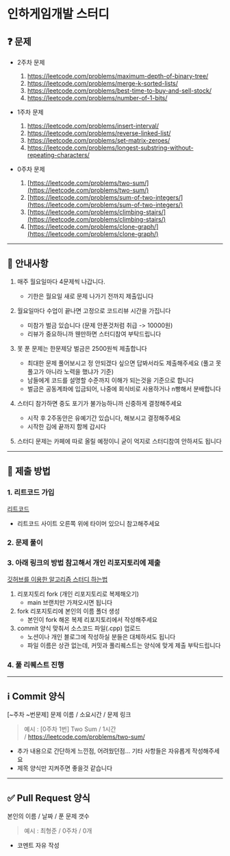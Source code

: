 # 인하게임개발 스터디

## ❓ 문제
- 2주차 문제
    1. https://leetcode.com/problems/maximum-depth-of-binary-tree/
    2. https://leetcode.com/problems/merge-k-sorted-lists/
    3. https://leetcode.com/problems/best-time-to-buy-and-sell-stock/
    4. https://leetcode.com/problems/number-of-1-bits/

- 1주차 문제
    1. https://leetcode.com/problems/insert-interval/
    2. https://leetcode.com/problems/reverse-linked-list/
    3. https://leetcode.com/problems/set-matrix-zeroes/
    4. https://leetcode.com/problems/longest-substring-without-repeating-characters/

- 0주차 문제
    1. [https://leetcode.com/problems/two-sum/](https://leetcode.com/problems/two-sum/)
    2. [https://leetcode.com/problems/sum-of-two-integers/](https://leetcode.com/problems/sum-of-two-integers/)
    3. [https://leetcode.com/problems/climbing-stairs/](https://leetcode.com/problems/climbing-stairs/)
    4. [https://leetcode.com/problems/clone-graph/](https://leetcode.com/problems/clone-graph/)

---

## 🔔 안내사항

1. 매주 월요일마다 4문제씩 나갑니다. 
    - 기한은 월요일 새로 문제 나가기 전까지 제출입니다
      
2. 월요일마다 수업이 끝나면 고정으로 코드리뷰 시간을 가집니다
    - 미참가 벌금 있습니다 (문제 안푼것처럼 취급 -> 10000원)
    - 리뷰가 중요하니까 웬만하면 스터디참여 부탁드립니다
      
3. 못 푼 문제는 한문제당 벌금은 2500원씩 제출합니다
    - 최대한 문제 풀어보시고 정 안되겠다 싶으면 답봐서라도 제출해주세요 (풀고 못풀고가 아니라 노력을 했냐가 기준)
    - 남들에게 코드를 설명할 수준까지 이해가 되는것을 기준으로 합니다
    - 벌금은 공동계좌에 입금되어, 나중에 회식비로 사용하거나 n빵해서 분배합니다
      
4. 스터디 참가하면 중도 포기가 불가능하니까 신중하게 결정해주세요
    - 시작 후 2주동안은 유예기간 있습니다, 해보시고 결정해주세요
    - 시작한 김에 끝까지 함께 갑시다
      
5. 스터디 문제는 카페에 따로 올릴 예정이니 굳이 억지로 스터디참여 안하셔도 됩니다

---

## 🤔 제출 방법

### 1. 리트코드 가입

[리트코드](https://leetcode.com/discuss/general-discussion/460599/blind-75-leetcode-questions)
- 리트코드 사이트 오른쪽 위에 타이머 있으니 참고해주세요

### 2. 문제 풀이

### 3. 아래 링크의 방법 참고해서 개인 리포지토리에 제출

[깃허브를 이용한 알고리즘 스터디 하는법](https://waytocse.tistory.com/59)

1. 리포지토리 fork (개인 리포지토리로 복제해오기)
    - main 브랜치만 가져오시면 됩니다
3. fork 리포지토리에 본인의 이름 폴더 생성
    - 본인이 fork 해온 복제 리포지토리에서 작성해주세요
5. commit 양식 맞춰서 소스코드 파일(.cpp) 업로드
    - 노션이나 개인 블로그에 작성하실 분들은 대체하셔도 됩니다
    - 파일 이름은 상관 없는데, 커밋과 풀리퀘스트는 양식에 맞게 제출 부탁드립니다

### 4. 풀 리퀘스트 진행

---

## ℹ️ Commit 양식

[~주차 ~번문제] 문제 이름 / 소요시간 / 문제 링크

> 예시 : [0주차 1번] Two Sum / 1시간 / https://leetcode.com/problems/two-sum/

- 추가 내용으로 간단하게 느낀점, 어려웠던점... 기타 사항들은 자유롭게 작성해주세요
- 제목 양식만 지켜주면 좋을것 같습니다

---

## ✅ Pull Request 양식

본인의 이름 / 날짜 / 푼 문제 갯수
> 예시 : 최형준 / 0주차 / 0개

- 코멘트 자유 작성

